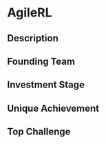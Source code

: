 # AgileRL
## Description
## Founding Team
## Investment Stage
## Unique Achievement
## Top Challenge
